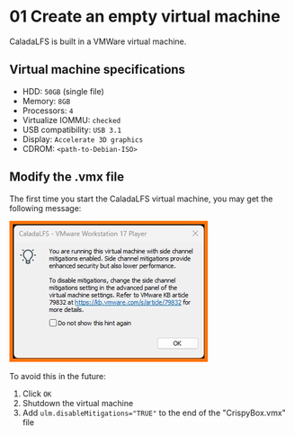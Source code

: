 # 01 Create an empty virtual machine

CaladaLFS is built in a VMWare virtual machine.

## Virtual machine specifications

- HDD: `50GB` (single file)
- Memory: `8GB`
- Processors: `4`
- Virtualize IOMMU: `checked`
- USB compatibility: `USB 3.1`
- Display: `Accelerate 3D graphics`
- CDROM: `<path-to-Debian-ISO>`

## Modify the .vmx file

The first time you start the CaladaLFS virtual machine, you may get the following message:

![mitigation-message-01.jpg](../01-create-an-empty-vm/mitigation-message-01.jpg)

To avoid this in the future:

1. Click `OK`
1. Shutdown the virtual machine
2. Add `ulm.disableMitigations="TRUE"` to the end of the "CrispyBox.vmx" file
